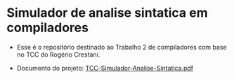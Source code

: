 # Simulador de analise sintatica em compiladores

- Esse é o repositório destinado ao Trabalho 2 de compiladores com base no TCC do Rogério Crestani.

- Documento do projeto:  [TCC-Simulador-Analise-Sintatica.pdf](https://github.com/user-attachments/files/17387550/TCC2_Rogerio_Crestani-.Corrigido-Versao.2.pdf)
